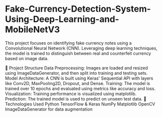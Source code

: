 # Fake-Currency-Detection-System-Using-Deep-Learning-and-MobileNetV3
This project focuses on identifying fake currency notes using a Convolutional Neural Network (CNN). Leveraging deep learning techniques, the model is trained to distinguish between real and counterfeit currency based on image data.

📁 Project Structure
Data Preprocessing: Images are loaded and resized using ImageDataGenerator, and then split into training and testing sets.
Model Architecture: A CNN is built using Keras' Sequential API with layers like Conv2D, MaxPooling2D, Dropout, and Dense.
Training: The model is trained over 10 epochs and evaluated using metrics like accuracy and loss.
Visualization: Training performance is visualized using matplotlib.
Prediction: The trained model is used to predict on unseen test data.
🚀 Technologies Used
Python
TensorFlow & Keras
NumPy
Matplotlib
OpenCV
ImageDataGenerator for data augmentation
